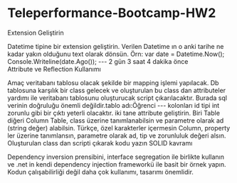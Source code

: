 # Teleperformance-Bootcamp-HW2

Extension Geliştirin

Datetime tipine bir extension geliştirin.
Verilen Datetime ın o anki tarihe ne kadar yakın olduğunu text olarak dönsün.
Örn: var date = Datetime.Now(); Console.Writeline(date.Ago()); --- 2 gün 3 saat 4 dakika önce  
Attribute ve Reflection Kullanımı

Amaç veritabanı tablosu olacak şekilde bir mapping işlemi yapılacak. Db tablosuna karşılık bir class gelecek ve oluşturulan bu class dan attributeler yardımı ile veritabanı tablosunu oluşturucak script çıkarılacaktır. Burada sql verinin doğruluğu önemli değildir.tablo adı:Öğrenci --- kolonları id tipi int zorunlu gibi bir çıktı yeterli olacaktır.
iki tane attribute geliştirin. Biri Table diğeri Column
Table, class üzerine tanımlanabilsin ve parametre olarak ad (string değer) alabilsin. Türkçe, özel karakterler içermesin
Column, property ler üzerine tanımlansın, parametre olarak ad, tip ve zorunluluk değeri alsın.
Oluşturulan class dan scripti çıkarak kodu yazın
SOLID kavramı

Dependency inversion prensibini, interface segregation ile birlikte kullanın ve .net in kendi dependency injection frameworkü ile basit bir örnek yapın.
Kodun çalışabilirliği değil daha çok kullanımı, tasarımı önemlidir.
